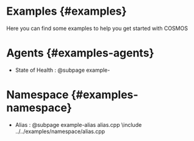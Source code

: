 # Examples {#examples} 

Here you can find some examples to help you get started with COSMOS

# Agents {#examples-agents}

* State of Health : @subpage example-


# Namespace {#examples-namespace}

* Alias : @subpage example-alias alias.cpp
\include ../../examples/namespace/alias.cpp